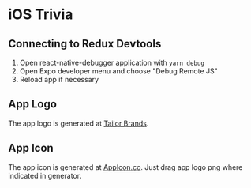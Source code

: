 # iOS Trivia

## Connecting to Redux Devtools

1. Open react-native-debugger application with `yarn debug`
2. Open Expo developer menu and choose "Debug Remote JS"
3. Reload app if necessary

## App Logo

The app logo is generated at [Tailor Brands](https://studio.tailorbrands.com/brands/6620666336/home).

## App Icon

The app icon is generated at [AppIcon.co](https://appicon.co/). Just drag app logo png where indicated in generator.
